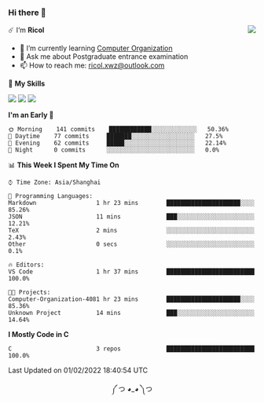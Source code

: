 ### Hi there 👋

<a href="#">
  <img align="right" src="https://github-readme-stats.vercel.app/api?username=Ricolxwz&count_private=true&show_icons=true&theme=prussian" />
</a>

☄️ I‘m **Ricol**

- 🌱 I’m currently learning [Computer Organization](https://github.com/Ricolxwz/Computer-Organization-408)
- 💬 Ask me about Postgraduate entrance examination
- 📫 How to reach me: ricol.xwz@outlook.com

🌟 **My Skills**

![](https://img.shields.io/badge/-Git-000000?style=flat-square&logo=git&logoColor=fff)
![](https://img.shields.io/badge/-C-3e74a2?style=flat-square&logo=C&logoColor=fff)
![](https://img.shields.io/badge/-Python-4fc08d?style=flat-square&logo=python&logoColor=fff)

<!--START_SECTION:waka-->
**I'm an Early 🐤** 

```text
🌞 Morning    141 commits    ████████████░░░░░░░░░░░░░   50.36% 
🌆 Daytime    77 commits     ███████░░░░░░░░░░░░░░░░░░   27.5% 
🌃 Evening    62 commits     █████░░░░░░░░░░░░░░░░░░░░   22.14% 
🌙 Night      0 commits      ░░░░░░░░░░░░░░░░░░░░░░░░░   0.0%

```


📊 **This Week I Spent My Time On** 

```text
⌚︎ Time Zone: Asia/Shanghai

💬 Programming Languages: 
Markdown                 1 hr 23 mins        █████████████████████░░░░   85.26% 
JSON                     11 mins             ███░░░░░░░░░░░░░░░░░░░░░░   12.21% 
TeX                      2 mins              ░░░░░░░░░░░░░░░░░░░░░░░░░   2.43% 
Other                    0 secs              ░░░░░░░░░░░░░░░░░░░░░░░░░   0.1%

🔥 Editors: 
VS Code                  1 hr 37 mins        █████████████████████████   100.0%

🐱‍💻 Projects: 
Computer-Organization-4081 hr 23 mins        █████████████████████░░░░   85.36% 
Unknown Project          14 mins             ███░░░░░░░░░░░░░░░░░░░░░░   14.64%

```

**I Mostly Code in C** 

```text
C                        3 repos             █████████████████████████   100.0%

```



 Last Updated on 01/02/2022 18:40:54 UTC
<!--END_SECTION:waka-->

<div align="center">
༼ つ ◕_◕ ༽つ
</div>
